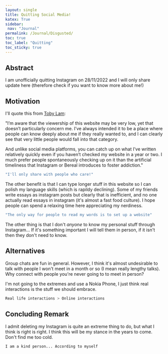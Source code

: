 ```yaml
---
layout: single
title: Quitting Social Media!
katex: True
sidebar:
 nav: "Journal"
permalink: /Journal/Disgusted/ 
toc: true
toc_label: "Quitting"
toc_sticky: true
---
```

## Abstract
I am unofficially quitting Instagram on 28/11/2022 and I will only share update here (therefore check if you want to know more about me!)

## Motivation
I'll quote this from [Toby Lam](https://tobylam.xyz/2022/08/20/audience-tone-of-tobylam.xyz.html):

"I’m aware that the viewership of this website may be very low, yet that doesn’t particularly concern me. I’ve always intended it to be a place where people can know deeply about me if they really wanted to, and I can clearly see that very little people would fall into that category.

And unlike social media platforms, you can catch up on what I’ve written relatively quickly even if you haven’t checked my website in a year or two. I much prefer people spontaneously checking up on it than the artificial timeliness that Instagram or Bereal introduces to foster addiction."

```bash
"I'll only share with people who care!"
```

The other benefit is that I can type longer stuff in this website so I can polish my language skills (which is rapildy declining). Some of my friends write essays as instagram posts but clearly that is inefficient, and no one actually read essays in instagram (it's almost a fast food culture). I hope people can spend a relaxing time here appreciating my nerdiness.

```bash
"The only way for people to read my words is to set up a website"
```

The other thing is that I don't *anyone* to know my personal stuff through Instagram... If it's something important I will tell them in person, if it isn't then they don't need to know.

## Alternatives
Group chats are fun in general. However, I think it's almost undesirable to talk with people I won't meet in a month or so (I mean really lengthy talks). Why connect with people you're never going to to meet in person?

I'm not going to the extremes and use a Nokia Phone, I just think real interactions is the stuff we should embrace. 

```bash
Real life interactions > Online interactions
```

## Concluding Remark
I admit deleting my Instagram is quite an extreme thing to do, but what I think is right is right. I think this will be my stance in the years to come. Don't find me too cold. 
```bash
I am a kind person... According to myself
```